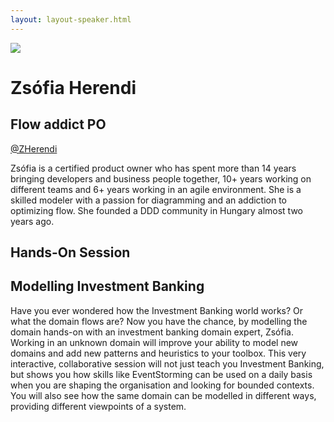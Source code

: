 ```yaml
---
layout: layout-speaker.html
---
```

<div class="container section featured-speaker">
  <div class="row">
    <div class="col-xs-12 col-sm-2 img-container">
      <img class="speaker-page-img" src="../img/speakers/Zsófia-Herendi-ON.png">
    </div>
    <div class="col-xs-12 col-sm-10 copy-container">
        <h1 class="speaker-header">Zsófia Herendi</h1>
        <h2 class="speaker-subtitle">Flow addict PO</h2>
        <p><a class="speaker-handle" href="https://twitter.com/ZHerendi" target="_blank">@ZHerendi</a></p>
        <p>Zsófia is a certified product owner who has spent more than 14 years bringing developers and business people together, 10+ years working on different teams and 6+ years working in an agile environment. She is a skilled modeler with a passion for diagramming and an addiction to optimizing flow. She founded a DDD community in Hungary almost two years ago.</p>
        <h2 class="speaker-subheader">Hands-On Session</h2>
        <h2 class="speaker-subheader gold">Modelling Investment Banking</h2>
        <p>Have you ever wondered how the Investment Banking world works? Or what the domain flows are? Now you have the chance, by modelling the domain hands-on with an investment banking domain expert, Zsófia. Working in an unknown domain will improve your ability to model new domains and add new patterns and heuristics to your toolbox. This very interactive, collaborative session will not just teach you Investment Banking, but shows you how skills like EventStorming can be used on a daily basis when you are shaping the organisation and looking for bounded contexts. You will also see how the same domain can be modelled in different ways, providing different viewpoints of a system.</p>
    </div>
  </div>
</div>